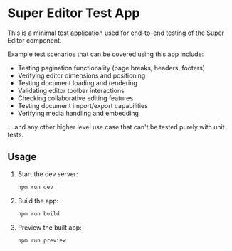 
# Super Editor Test App

This is a minimal test application used for end-to-end testing of the Super Editor component.

Example test scenarios that can be covered using this app include:

- Testing pagination functionality (page breaks, headers, footers)
- Verifying editor dimensions and positioning
- Testing document loading and rendering
- Validating editor toolbar interactions
- Checking collaborative editing features
- Testing document import/export capabilities
- Verifying media handling and embedding

... and any other higher level use case that can't be tested purely with unit tests.

## Usage

1. Start the dev server:
   ```bash
   npm run dev
   ```

2. Build the app:
   ```bash
   npm run build
   ```

3. Preview the built app:
   ```bash
   npm run preview
   ```
